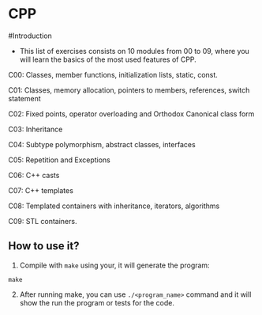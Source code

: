 # CPP

#Introduction

- This list of exercises consists on 10 modules from 00 to 09, where you will learn the basics of the most used features of CPP.

C00: Classes, member functions, initialization lists, static, const.

C01: Classes, memory allocation, pointers to members, references, switch statement

C02: Fixed points, operator overloading and Orthodox Canonical class form

C03: Inheritance

C04: Subtype polymorphism, abstract classes, interfaces

C05: Repetition and Exceptions

C06: C++ casts

C07: C++ templates

C08: Templated containers with inheritance, iterators, algorithms

C09: STL containers.

## How to use it?
1. Compile with `make` using your, it will generate the program:
```
make
```
2. After running make, you can use `./<program_name>` command and it will show the run the program or tests for the code.
